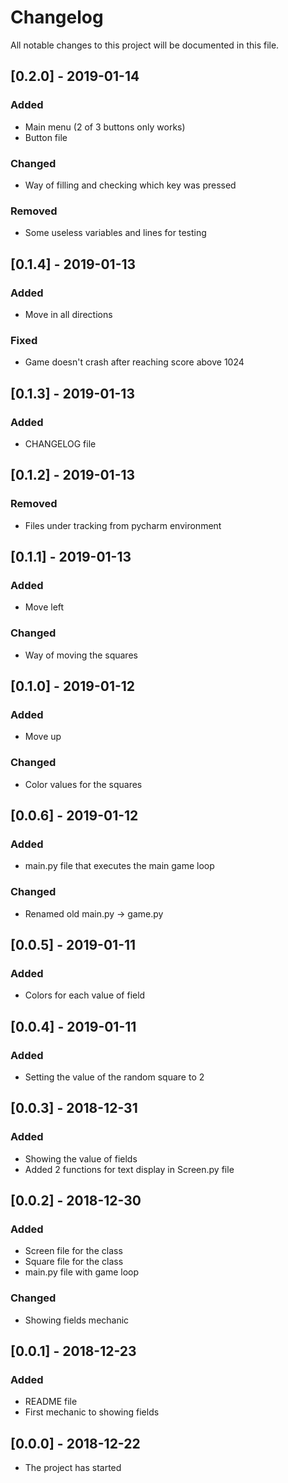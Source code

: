 # Changelog
All notable changes to this project will be documented in this file.

## [0.2.0] - 2019-01-14
### Added
- Main menu (2 of 3 buttons only works)
- Button file

### Changed
- Way of filling and checking which key was pressed

### Removed
- Some useless variables and lines for testing

## [0.1.4] - 2019-01-13
### Added
- Move in all directions

### Fixed
- Game doesn't crash after reaching score above 1024

## [0.1.3] - 2019-01-13
### Added
- CHANGELOG file

## [0.1.2] - 2019-01-13
### Removed
- Files under tracking from pycharm environment

## [0.1.1] - 2019-01-13
### Added
- Move left

### Changed
- Way of moving the squares

## [0.1.0] - 2019-01-12
### Added
- Move up

### Changed
- Color values for the squares

## [0.0.6] - 2019-01-12
### Added
- main.py file that executes the main game loop

### Changed
- Renamed old main.py -> game.py

## [0.0.5] - 2019-01-11
### Added
- Colors for each value of field

## [0.0.4] - 2019-01-11
### Added
- Setting the value of the random square to 2

## [0.0.3] - 2018-12-31
### Added
- Showing the value of fields
- Added 2 functions for text display in Screen.py file

## [0.0.2] - 2018-12-30
### Added
- Screen file for the class
- Square file for the class
- main.py file with game loop

### Changed
- Showing fields mechanic

## [0.0.1] - 2018-12-23
### Added
- README file
- First mechanic to showing fields

## [0.0.0] - 2018-12-22
- The project has started

